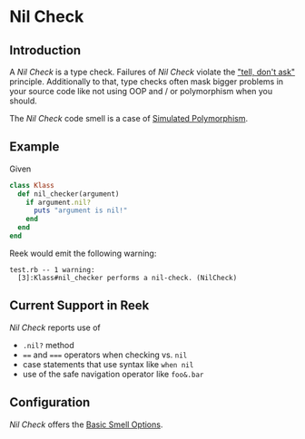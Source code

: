 # Nil Check

## Introduction

A _Nil Check_ is a type check. Failures of _Nil Check_ violate the
["tell, don't ask"](http://robots.thoughtbot.com/tell-dont-ask) principle.
Additionally to that, type checks often mask bigger problems in your source
code like not using OOP and / or polymorphism when you should.

The _Nil Check_ code smell is a case of [Simulated Polymorphism](Simulated-Polymorphism.md).

## Example

Given

```Ruby
class Klass
  def nil_checker(argument)
    if argument.nil?
      puts "argument is nil!"
    end
  end
end
```

Reek would emit the following warning:

```
test.rb -- 1 warning:
  [3]:Klass#nil_checker performs a nil-check. (NilCheck)
```

##  Current Support in Reek

_Nil Check_ reports use of 

* <code>.nil?</code> method
* <code>==</code> and <code>===</code> operators when checking vs. <code>nil</code>
* case statements that use syntax like <code>when nil</code>
* use of the safe navigation operator like `foo&.bar`

## Configuration

_Nil Check_ offers the [Basic Smell Options](Basic-Smell-Options.md).
